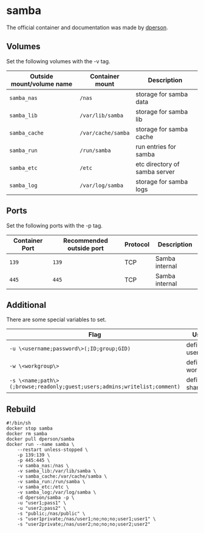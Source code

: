 # samba

The official container and documentation was made by [dperson](https://hub.docker.com/r/samba).

## Volumes

Set the following volumes with the -v tag.

| Outside mount/volume name | Container mount    | Description                   |
| ------------------------- | ------------------ | ----------------------------- |
| `samba_nas`               | `/nas`             | storage for samba data        |
| `samba_lib`               | `/var/lib/samba`   | storage for samba lib         |
| `samba_cache`             | `/var/cache/samba` | storage for samba cache       |
| `samba_run`               | `/run/samba`       | run entries for samba         |
| `samba_etc`               | `/etc`             | etc directory of samba server |
| `samba_log`               | `/var/log/samba`   | storage for samba logs        |

## Ports

Set the following ports with the -p tag.

| Container Port | Recommended outside port | Protocol | Description    |
| -------------- | ------------------------ | -------- | -------------- |
| `139`          | `139`                    | TCP      | Samba internal |
| `445`          | `445`                    | TCP      | Samba internal |

## Additional

There are some special variables to set.

| Flag                                                                      | Usage            |
| ------------------------------------------------------------------------- | ---------------- |
| `-u \<username;password\>(;ID;group;GID)`                                 | define user      |
| `-w \<workgroup\>`                                                        | define workgroup |
| `-s \<name;path\>(;browse;readonly;guest;users;admins;writelist;comment)` | define shares    |

## Rebuild

```shell
#!/bin/sh
docker stop samba
docker rm samba
docker pull dperson/samba
docker run --name samba \
    --restart unless-stopped \
    -p 139:139 \
    -p 445:445 \
    -v samba_nas:/nas \
    -v samba_lib:/var/lib/samba \
    -v samba_cache:/var/cache/samba \
    -v samba_run:/run/samba \
    -v samba_etc:/etc \
    -v samba_log:/var/log/samba \
    -d dperson/samba -p \
    -u "user1;pass1" \
    -u "user2;pass2" \
    -s "public;/nas/public" \
    -s "user1private;/nas/user1;no;no;no;user1;user1" \
    -s "user2private;/nas/user2;no;no;no;user2;user2"
```
